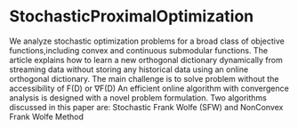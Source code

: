 # StochasticProximalOptimization

We analyze stochastic optimization problems for a broad class of objective functions,including convex and continuous submodular functions.
The article explains how to learn a new orthogonal dictionary dynamically from streaming data without storing any historical data using an online orthogonal dictionary. The main
challenge is to solve problem without the accessibility of F(D) or ∇F(D) An efficient online
algorithm with convergence analysis is designed with a novel problem formulation. Two algorithms discussed in this paper are: Stochastic Frank Wolfe (SFW) and NonConvex Frank
Wolfe Method
